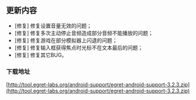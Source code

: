 ## 更新内容

* [修复] 修复设置音量无效的问题；
* [修复] 修复多次主动停止音频造成部分音频不能播放的问题；
* [修复] 修复游戏在部分模拟器上闪退的问题；
* [修复] 修复输入框获得焦点时光标不在文本最后的问题；
* [修复] 修复其它BUG。

### 下载地址

[http://tool.egret-labs.org/android-support/egret-android-support-3.2.3.zip](http://tool.egret-labs.org/android-support/egret-android-support-3.2.3.zip)